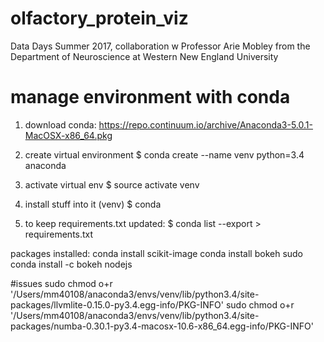 # olfactory_protein_viz
Data Days Summer 2017, collaboration w Professor Arie Mobley from the Department of Neuroscience at Western New England University


# manage environment with conda
1. download conda: https://repo.continuum.io/archive/Anaconda3-5.0.1-MacOSX-x86_64.pkg
2. create virtual environment
   $ conda create --name venv python=3.4 anaconda
3. activate virtual env
   $ source activate venv
3. install stuff into it
   (venv) $ conda

4. to keep requirements.txt updated:
   $ conda list --export > requirements.txt


packages installed:
conda install scikit-image
conda install bokeh
sudo conda install -c bokeh nodejs


#issues
 sudo chmod o+r '/Users/mm40108/anaconda3/envs/venv/lib/python3.4/site-packages/llvmlite-0.15.0-py3.4.egg-info/PKG-INFO'
 sudo chmod o+r '/Users/mm40108/anaconda3/envs/venv/lib/python3.4/site-packages/numba-0.30.1-py3.4-macosx-10.6-x86_64.egg-info/PKG-INFO'
